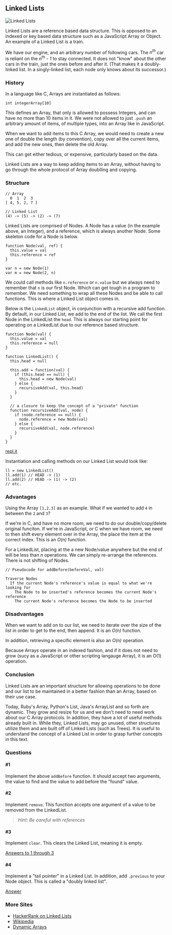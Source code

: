 ## Linked Lists

![Linked Lists](images/linkedlists_final.png)

Linked Lists are a reference based data structure. This is opposed to an indexed or key based data structure such as a JavaScript Array or Object. An example of a Linked List is a train.

We have our engine, and an arbitrary number of following cars. The _n<sup>th</sup>_ car is reliant on the _n<sup>th</sup> - 1_ to stay connected. It does not "know" about the other cars in the train, just the ones before and after it. (That makes it a doubly-linked list. In a singly-linked list, each node only knows about its successor.)

### History

In a language like C, Arrays are instantiated as follows:

```
int integerArray[10]
```

This defines an Array, that only is allowed to possess Integers, and can have no more than 10 items in it. We were not allowed to just `.push` an arbitrary amount of items, of multiple types, into an Array like in JavaScript.

When we want to add items to this C Array, we would need to create a new one of double the length (by convention), copy over all the current items, and add the new ones, then delete the old Array.

This can get either tedious, or expensive, particularly based on the data.

Linked Lists are a way to keep adding items to an Array, without having to go through the whole protocol of Array doublling and copying.

### Structure

```
// Array
  0  1  2  3
[ 4, 5, 2, 7 ]

// Linked List
(4) -> (5) -> (2) -> (7)
```

Linked Lists are comprised of Nodes. A Node has a value (in the example above, an Integer), and a reference, which is always another Node. Some skeleton code for a Node is below.

```
function Node(val, ref) {
  this.value = val
  this.reference = ref
}

var n = new Node(1)
var m = new Node(2, n)
```

We could call methods like `n.reference` or `n.value` but we always need to remember that `n` is our first Node. Which can get tough in a program to remember. We need something to wrap all these Nodes and be able to call functions. This is where a Linked List object comes in.

Below is the `LinkedList` object, in conjunction with a recursive add function. By default, in our Linked List, we add to the end of the list. We call the first Node in the LinkedList the `head`. This is always our starting point for operating on a LinkedList due to our reference based structure.

```
function Node(val) {
  this.value = val
  this.reference = null
}

function LinkedList() {
  this.head = null

  this.add = function(val) {
    if (this.head == null) {
      this.head = new Node(val)
    } else {
      recursiveAdd(val, this.head)
    }
  }

  // a closure to keep the concept of a "private" function
  function recursiveAdd(val, node) {
    if (node.reference == null) {
      node.reference = new Node(val)
    } else {
      recursiveAdd(val, node.reference)
    }
  }
}
```
[repl.it](https://repl.it/repls/JointPeachpuffAgama)

Instantiation and calling methods on our Linked List would look like:
```
ll = new LinkedList()
ll.add(1) // HEAD -> (1)
ll.add(2) // HEAD -> (1) -> (2)
// etc.
```

### Advantages

Using the Array `[1,2,3]` as an example. What if we wanted to add `4` in between the `2` and `3`?

If we're in C, and have no more room, we need to do our double/copy/delete original funciton. If we're in JavaScript, or C when we have room, we need to then shift every element over in the Array, the place the item at the correct index. This is an _O(n)_ function.

For a LinkedList, placing at the a new Node/value anywhere but the end of will be less than _n_ operations. We can simply re-arrange the references. There is not shifting of Nodes.

```
// Pseudocode for addBefore(beforeVal, val)

Traverse Nodes
  If the current Node's reference's value is equal to what we're looking for
    The Node to be inserted's reference becomes the current Node's reference
    The current Node's reference becomes the Node to be inserted
```

### Disadvantages

When we want to add on to our list, we need to iterate over the size of the list in order to get to the end, then append. It is an _O(n)_ function.

In addition, retrieving a specific element is also an _O(n)_ operation.

Because Arrays operate in an indexed fashion, and if it does not need to grow (sucy as a JavaScript or other scripting langauge Array), it is an O(1) operation.

### Conclusion

Linked Lists are an important structure for allowing operations to be done and our list to be maintained in a better fashion than an Array, based on their use case.

Today, Ruby's Array, Python's List, Java's ArrayList and so forth are dynamic. They grow and resize for us and we don't need to need work about our C Array protocols. In addition, they have a lot of useful methods already built in. While they, Linked Lists, may go unused, other structures utilize them and are built off of Linked Lists (such as Trees). It is useful to understand the concept of a Linked List in order to grasp further concepts in this text.

### Questions

#### #1

Implement the above `addBefore` function. It should accept two arguments, the value to find and the value to add before the "found" value.

#### #2

Implement `remove`. This function accepts one argument of a value to be removed from the LinkedList.

> _Hint: Be careful with references_

#### #3

Implement `clear`. This clears the Linked List, meaning it is empty.

[Answers to 1 through 3](https://repl.it/repls/RegularMundaneSpiketail)

#### #4

Implement a "tail pointer" in a Linked List. In addition, add `.previous` to your Node object. This is called a "doubly linked list".

[Answer](https://repl.it/repls/TransparentFavoriteWolverine)

### More Sites

- [HackerRank on Linked Lists](https://www.youtube.com/watch?v=njTh_OwMljA)
- [Wikipedia](https://en.wikipedia.org/wiki/Linked_list)
- [Dynamic Arrays](https://en.wikipedia.org/wiki/Dynamic_array)


